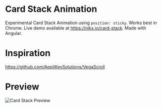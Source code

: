 # Card Stack Animation
Experimental Card Stack Animation using `position: sticky`.
Works best in Chrome.
Live demo available at https://nikx.io/card-stack.
Made with Angular.

# Inspiration
https://github.com/AppliKeySolutions/VegaScroll

# Preview
![Card Stack Preview](images/cardstack.gif)
